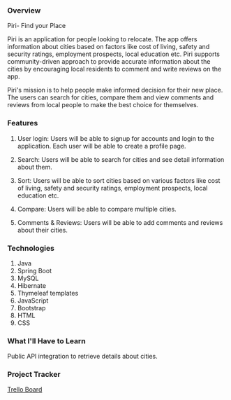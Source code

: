 ### Overview

Piri- Find your Place

Piri is an application for people looking to relocate. The app offers information about cities based on factors like cost of living, safety and security ratings, employment prospects, local education etc. Piri supports community-driven approach to provide accurate information about the cities by encouraging local residents to comment and write reviews on the app.

Piri's mission is to help people make informed decision for their new place. The users can search for cities, compare them and view comments and reviews from local people to make the best choice for themselves. 

### Features

1. User login: Users will be able to signup for accounts and login to the application. Each user will be able to create a profile page.

2. Search: Users will be able to search for cities and see detail information about them.

3. Sort: Users will be able to sort cities based on various factors like cost of living, safety and security ratings, employment prospects, local education etc.

4. Compare: Users will be able to compare multiple cities.

5. Comments & Reviews: Users will be able to add comments and reviews about their cities.

### Technologies

1. Java
2. Spring Boot
3. MySQL
4. Hibernate
5. Thymeleaf templates
6. JavaScript
7. Bootstrap
8. HTML
9. CSS

### What I'll Have to Learn

Public API integration to retrieve details about cities.

### Project Tracker

[Trello Board](https://trello.com/b/rdzXKTzs/liftoff-capstone-project)
